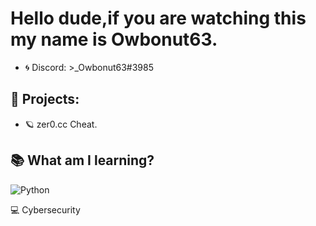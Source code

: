 # Hello dude,if you are watching this my name is Owbonut63.

- 🌀 Discord: >_Owbonut63#3985

## 🔐 Projects:

- 🪐 zer0.cc Cheat.


## 📚 What am I learning?
![Python](https://img.shields.io/badge/python-3670A0?style=for-the-badge&logo=python&logoColor=ffdd54)

💻 Cybersecurity
